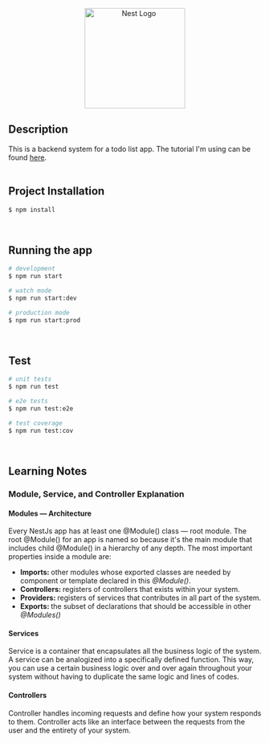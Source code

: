 <p align="center">
  <a href="http://nestjs.com/" target="blank"><img src="https://nestjs.com/img/logo-small.svg" width="200" alt="Nest Logo" /></a>
</p>

<!-- [circleci-image]: https://img.shields.io/circleci/build/github/nestjs/nest/master?token=abc123def456
[circleci-url]: https://circleci.com/gh/nestjs/nest

  <p align="center">A progressive <a href="http://nodejs.org" target="_blank">Node.js</a> framework for building efficient and scalable server-side applications.</p>
    <p align="center">
<a href="https://www.npmjs.com/~nestjscore" target="_blank"><img src="https://img.shields.io/npm/v/@nestjs/core.svg" alt="NPM Version" /></a>
<a href="https://www.npmjs.com/~nestjscore" target="_blank"><img src="https://img.shields.io/npm/l/@nestjs/core.svg" alt="Package License" /></a>
<a href="https://www.npmjs.com/~nestjscore" target="_blank"><img src="https://img.shields.io/npm/dm/@nestjs/common.svg" alt="NPM Downloads" /></a>
<a href="https://circleci.com/gh/nestjs/nest" target="_blank"><img src="https://img.shields.io/circleci/build/github/nestjs/nest/master" alt="CircleCI" /></a>
<a href="https://coveralls.io/github/nestjs/nest?branch=master" target="_blank"><img src="https://coveralls.io/repos/github/nestjs/nest/badge.svg?branch=master#9" alt="Coverage" /></a>
<a href="https://discord.gg/G7Qnnhy" target="_blank"><img src="https://img.shields.io/badge/discord-online-brightgreen.svg" alt="Discord"/></a>
<a href="https://opencollective.com/nest#backer" target="_blank"><img src="https://opencollective.com/nest/backers/badge.svg" alt="Backers on Open Collective" /></a>
<a href="https://opencollective.com/nest#sponsor" target="_blank"><img src="https://opencollective.com/nest/sponsors/badge.svg" alt="Sponsors on Open Collective" /></a>
  <a href="https://paypal.me/kamilmysliwiec" target="_blank"><img src="https://img.shields.io/badge/Donate-PayPal-ff3f59.svg"/></a>
    <a href="https://opencollective.com/nest#sponsor"  target="_blank"><img src="https://img.shields.io/badge/Support%20us-Open%20Collective-41B883.svg" alt="Support us"></a>
  <a href="https://twitter.com/nestframework" target="_blank"><img src="https://img.shields.io/twitter/follow/nestframework.svg?style=social&label=Follow"></a>
</p> -->
  <!--[![Backers on Open Collective](https://opencollective.com/nest/backers/badge.svg)](https://opencollective.com/nest#backer)
  [![Sponsors on Open Collective](https://opencollective.com/nest/sponsors/badge.svg)](https://opencollective.com/nest#sponsor)-->

## Description

This is a backend system for a todo list app. The tutorial I'm using can be found [here](https://shaibenshimol.medium.com/nestjs-and-mysql-in-10-minutes-711e02ec1dab).
</br>
</br>

## Project Installation

```bash
$ npm install
```
</br>

## Running the app

```bash
# development
$ npm run start

# watch mode
$ npm run start:dev

# production mode
$ npm run start:prod
```
</br>

## Test

```bash
# unit tests
$ npm run test

# e2e tests
$ npm run test:e2e

# test coverage
$ npm run test:cov
```
</br>

## Learning Notes
### Module, Service, and Controller Explanation
#### Modules — Architecture
<p>Every NestJs app has at least one @Module() class — root module. The root @Module() for an app is named so because it's the main module that includes child @Module() in a hierarchy of any depth. The most important properties inside a module are:</p>
<ul>
  <li><b>Imports: </b> other modules whose exported classes are needed by component or template declared in this <i>@Module()</i>.</li>
  <li><b>Controllers: </b> registers of controllers that exists within your system.</li>
  <li><b>Providers: </b> registers of services that contributes in all part of the system.</li>
  <li><b>Exports: </b> the subset of declarations that should be accessible in other <i>@Modules()</i></li>
</ul>

#### Services
<p>Service is a container that encapsulates all the business logic of the system. A service can be analogized into a specifically defined function. This way, you can use a certain business logic over and over again throughout your system without having to duplicate the same logic and lines of codes.</p>

#### Controllers
<p>Controller handles incoming requests and define how your system responds to them. Controller acts like an interface between the requests from the user and the entirety of your system.</p>
